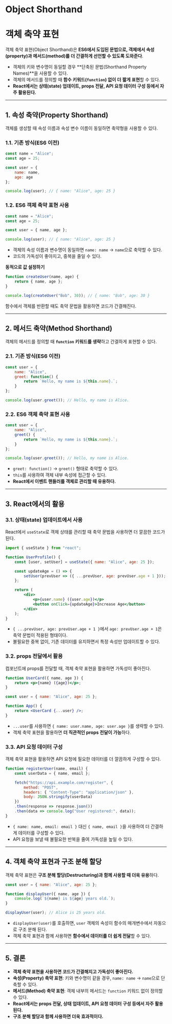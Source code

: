 # Object Shorthand

# 객체 축약 표현

객체 축약 표현(Object Shorthand)은 **ES6에서 도입된 문법으로, 객체에서 속성(property)과 메서드(method)를 더 간결하게 선언할 수 있도록 도와준다**.

- 객체의 키와 변수명이 동일할 경우 **단축된 문법(Shorthand Property Names)**을 사용할 수 있다.
- 객체의 메서드를 정의할 때 **함수 키워드(`function`) 없이 더 짧게 표현**할 수 있다.
- **React에서는 상태(state) 업데이트, props 전달, API 요청 데이터 구성 등에서 자주 활용된다.**

---

## 1. 속성 축약(Property Shorthand)

객체를 생성할 때 속성 이름과 속성 변수 이름이 동일하면 축약형을 사용할 수 있다.

### 1.1. 기존 방식(ES6 이전)

```jsx
const name = "Alice";
const age = 25;

const user = {
    name: name,
    age: age
};

console.log(user); // { name: "Alice", age: 25 }
```

### 1.2. ES6 객체 축약 표현 사용

```jsx
const name = "Alice";
const age = 25;

const user = { name, age };

console.log(user); // { name: "Alice", age: 25 }
```

- 객체의 속성 이름과 변수명이 동일하면 `name: name` → `name`으로 축약할 수 있다.
- 코드의 가독성이 좋아지고, 중복을 줄일 수 있다.

**동적으로 값 설정하기**

```jsx
function createUser(name, age) {
    return { name, age };
}

console.log(createUser("Bob", 30)); // { name: "Bob", age: 30 }
```

함수에서 객체를 반환할 때도 축약 문법을 활용하면 코드가 간결해진다.

---

## 2. 메서드 축약(Method Shorthand)

객체의 메서드를 정의할 때 **`function` 키워드를 생략**하고 간결하게 표현할 수 있다.

### 2.1. 기존 방식(ES6 이전)

```jsx
const user = {
    name: "Alice",
    greet: function() {
        return `Hello, my name is ${this.name}.`;
    }
};

console.log(user.greet()); // Hello, my name is Alice.
```

### 2.2. ES6 객체 축약 표현 사용

```jsx
const user = {
    name: "Alice",
    greet() {
        return `Hello, my name is ${this.name}.`;
    }
};

console.log(user.greet()); // Hello, my name is Alice.
```

- `greet: function()` → `greet()` 형태로 축약할 수 있다.
- `this`를 사용하여 객체 내부 속성에 접근할 수 있다.
- **React에서 이벤트 핸들러를 객체로 관리할 때 유용하다.**

---

## 3. React에서의 활용

### 3.1. 상태(state) 업데이트에서 사용

React에서 `useState`로 객체 상태를 관리할 때 축약 문법을 사용하면 더 깔끔한 코드가 된다.

```jsx
import { useState } from "react";

function UserProfile() {
    const [user, setUser] = useState({ name: "Alice", age: 25 });

    const updateAge = () => {
        setUser(prevUser => ({ ...prevUser, age: prevUser.age + 1 }));
    };

    return (
        <div>
            <p>{user.name} ({user.age})</p>
            <button onClick={updateAge}>Increase Age</button>
        </div>
    );
}
```

- `{ ...prevUser, age: prevUser.age + 1 }`에서 `age: prevUser.age + 1`은 축약 문법이 적용된 형태이다.
- 불필요한 중복 없이, 기존 데이터를 유지하면서 특정 속성만 업데이트할 수 있다.

### 3.2. props 전달에서 활용

컴포넌트에 props를 전달할 때, 객체 축약 표현을 활용하면 가독성이 좋아진다.

```jsx
function UserCard({ name, age }) {
    return <p>{name} ({age})</p>;
}

const user = { name: "Alice", age: 25 };

function App() {
    return <UserCard {...user} />;
}
```

- `...user`를 사용하면 `{ name: user.name, age: user.age }`를 생략할 수 있다.
- 객체 축약 표현을 활용하면 **더 직관적인 props 전달이 가능**하다.

### 3.3. API 요청 데이터 구성

객체 축약 표현을 활용하면 API 요청에 필요한 데이터를 더 깔끔하게 구성할 수 있다.

```jsx
function registerUser(name, email) {
    const userData = { name, email };

    fetch("https://api.example.com/register", {
        method: "POST",
        headers: { "Content-Type": "application/json" },
        body: JSON.stringify(userData)
    })
    .then(response => response.json())
    .then(data => console.log("User registered:", data));
}
```

- `{ name: name, email: email }` 대신 `{ name, email }`을 사용하여 더 간결하게 데이터를 구성할 수 있다.
- API 요청을 보낼 때 불필요한 반복을 줄여 가독성을 높일 수 있다.

---

## 4. 객체 축약 표현과 구조 분해 할당

객체 축약 표현은 **구조 분해 할당(Destructuring)과 함께 사용할 때 더욱 유용**하다.

```jsx
const user = { name: "Alice", age: 25 };

function displayUser({ name, age }) {
    console.log(`${name} is ${age} years old.`);
}

displayUser(user); // Alice is 25 years old.
```

- `displayUser(user)`를 호출하면, `user` 객체의 속성이 함수의 매개변수에서 자동으로 구조 분해 된다.
- 객체 축약 표현과 함께 사용하면 **함수에서 데이터를 더 쉽게 전달**할 수 있다.

---

## 5. 결론

- **객체 축약 표현을 사용하면 코드가 간결해지고 가독성이 좋아진다.**
- **속성(Property) 축약 표현**: 키와 변수명이 같을 경우, `name: name` → `name`으로 단축할 수 있다.
- **메서드(Method) 축약 표현**: 객체 내부의 메서드는 `function` 키워드 없이 정의할 수 있다.
- **React에서는 props 전달, 상태 업데이트, API 요청 데이터 구성 등에서 자주 활용된다.**
- **구조 분해 할당과 함께 사용하면 더욱 효과적이다.**